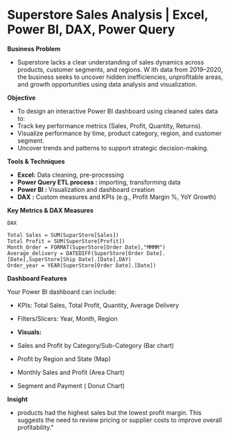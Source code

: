 # Superstore Sales Analysis | Excel, Power BI, DAX, Power Query

**Business Problem**

* Superstore lacks a clear understanding of sales dynamics across products, customer segments, and regions. W
  ith data from 2019–2020, the business seeks to uncover hidden inefficiencies, unprofitable areas, and growth
  opportunities using data analysis and visualization.

**Objective**

* To design an interactive Power BI dashboard using cleaned sales data to:
* Track key performance metrics (Sales, Profit, Quantity, Returns).
* Visualize performance by time, product category, region, and customer segment.
* Uncover trends and patterns to support strategic decision-making.

**Tools & Techniques**

* **Excel:** 	Data cleaning, pre-processing
* **Power Query	ETL process :** importing, transforming data
* **Power BI :**	Visualization and dashboard creation
* **DAX :**	Custom measures and KPIs (e.g., Profit Margin %, YoY Growth)

 **Key Metrics & DAX Measures**
 ``` dax
DAX

Total Sales = SUM(SuparStore[Sales])
Total Profit = SUM(SuperStore[Profit])
Month_Order = FORMAT(SuperStore[Order Date],"MMMM")
Average_delivery = DATEDIFF(SuperStore[Order Date].[Date],SuperStore[Ship Date].[Date],DAY)
Order_year = YEAR(SuperStore[Order Date].[Date])
```

**Dashboard Features**

Your Power BI dashboard can include:

* KPIs: Total Sales, Total Profit, Quantity, Average Delivery
* Filters/Slicers: Year, Month, Region

* **Visuals:**
  
* Sales and Profit by Category/Sub-Category (Bar chart)
* Profit by Region and State (Map)
* Monthly Sales and Profit (Area Chart)
* Segment and Payment ( Donut Chart)

**Insight**

* products had the highest sales but the lowest profit margin. This suggests the need to review pricing or supplier costs to improve overall profitability."



